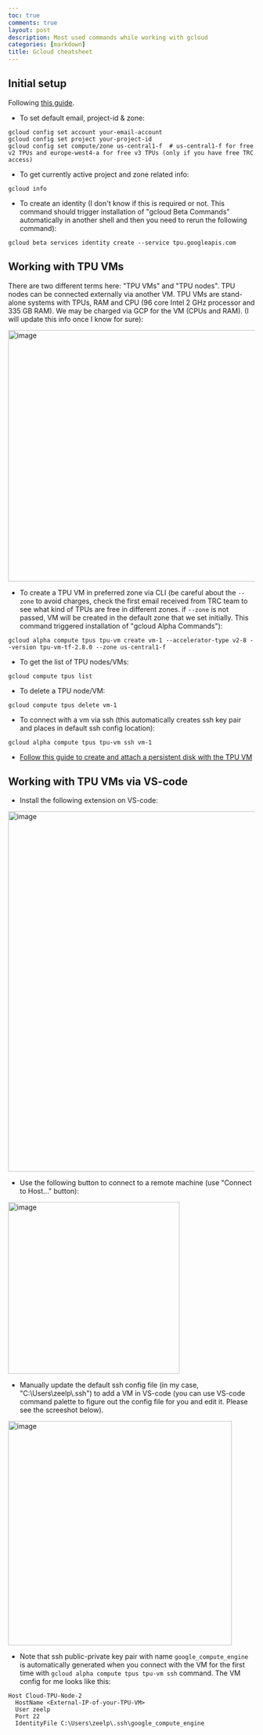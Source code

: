 ```yaml
---
toc: true
comments: true
layout: post
description: Most used commands while working with gcloud
categories: [markdown]
title: Gcloud cheatsheet
---
```


## Initial setup
Following [this guide](https://cloud.google.com/tpu/docs/run-calculation-jax).

* To set default email, project-id & zone:
```
gcloud config set account your-email-account
gcloud config set project your-project-id
gcloud config set compute/zone us-central1-f  # us-central1-f for free v2 TPUs and europe-west4-a for free v3 TPUs (only if you have free TRC access)
```
* To get currently active project and zone related info:
```
gcloud info
```
* To create an identity (I don't know if this is required or not. This command should trigger installation of "gcloud Beta Commands" automatically in another shell and then you need to rerun the following command):
```
gcloud beta services identity create --service tpu.googleapis.com
```

## Working with TPU VMs
There are two different terms here: "TPU VMs" and "TPU nodes". TPU nodes can be connected externally via another VM. TPU VMs are stand-alone systems with TPUs, RAM and CPU (96 core Intel 2 GHz processor and 335 GB RAM). We may be charged via GCP for the VM (CPUs and RAM). (I will update this info once I know for sure):

<img width="512" alt="image" src="https://user-images.githubusercontent.com/59758528/162559104-fadd6d54-c2ec-4117-8d92-2094643c46f6.png">

* To create a TPU VM in preferred zone via CLI (be careful about the `--zone` to avoid charges, check the first email received from TRC team to see what kind of TPUs are free in different zones. if `--zone` is not passed, VM will be created in the default zone that we set initially. This command triggered installation of "gcloud Alpha Commands"):
```
gcloud alpha compute tpus tpu-vm create vm-1 --accelerator-type v2-8 --version tpu-vm-tf-2.8.0 --zone us-central1-f
```
* To get the list of TPU nodes/VMs:
```
gcloud compute tpus list
```
* To delete a TPU node/VM:
```
gcloud compute tpus delete vm-1
```
* To connect with a vm via ssh (this automatically creates ssh key pair and places in default ssh config location):
```
gcloud alpha compute tpus tpu-vm ssh vm-1
```
* [Follow this guide to create and attach a persistent disk with the TPU VM](https://cloud.google.com/tpu/docs/setup-persistent-disk)

## Working with TPU VMs via VS-code
* Install the following extension on VS-code:
<img width="734" alt="image" src="https://user-images.githubusercontent.com/59758528/162790778-3ca244d1-fe2f-47aa-89ab-d82861ebd9af.png">

* Use the following button to connect to a remote machine (use "Connect to Host..." button):
<img width="350" alt="image" src="https://user-images.githubusercontent.com/59758528/162791286-ca780943-e8d5-4619-91b5-0978743141f5.png">


* Manually update the default ssh config file (in my case, "C:\Users\zeelp\\.ssh") to add a VM in VS-code (you can use VS-code command palette to figure out the config file for you and edit it. Please see the screeshot below). 

<img width="457" alt="image" src="https://user-images.githubusercontent.com/59758528/162791831-d18031be-9714-4857-afad-ad809bed701e.png">

* Note that ssh public-private key pair with name `google_compute_engine` is automatically generated when you connect with the VM for the first time with `gcloud alpha compute tpus tpu-vm ssh` command. The VM config for me looks like this:

```
Host Cloud-TPU-Node-2
  HostName <External-IP-of-your-TPU-VM>
  User zeelp
  Port 22
  IdentityFile C:\Users\zeelp\.ssh\google_compute_engine
```
